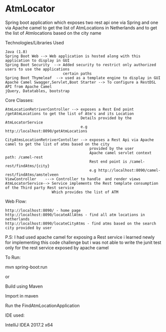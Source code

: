 # AtmLocator

Spring boot application which exposes two rest api one via Spring and one via Apache camel to get 
the list of AtmLocations in Netherlands and to get the list of Atmlocations based on the city name

Technologies/Libraries Used

    Java (1.8)
    Spring Boot Web --> Web application is hosted along with this application to display in GUI
    Spring Boot Security  --> Added security to restrict only authorized users to use the applications 
                              certain paths
    Spring Boot Thymeleaf  --> used as a template engine to display in GUI
    Apache Camel Swagger,Servlet,Boot Starter --> To configure a RestDSL API from Apache Camel
    jQuery, Datatables, bootstrap
    
Core Classes:

    AtmLocationRetriverController --> exposes a Rest End point /getAtmLocations to get the list of Atm's and its Location
                                      Details provided by the AtmLocatorService
                                      e.g http://localhost:8090/getAtmLocations
                                      
    CityAtmsLocationRetriverContoller --> exposes a Rest Api via Apache camel to get the list of atms based on the city 
                                          provided by the user
                                          Apache camel servlet context path: /camel-rest
                                          Rest end point is /camel-rest/findAtms/{city}
                                          e.g http://localhost:8090/camel-rest/findAtms/amstelveen
    ViewController    ---> Controller to handle  and render views                                    
    AtmLocatorService--> Service implements the Rest template consumption of the Third party Rest service                                                                         
                         Which provides the list of ATM 
                         
                           
Web Flow:
    
    http://localhost:8090/ - home page
    http://localhost:8090/locateAllAtms - find all atm locations in netherlands
    http://localhost:8090/locateCityAtms - find atms based on the search city provided by user
    
P.S:
 I had used apache camel for exposing a Rest service  i learned newly for implementing this 
 code challenge but i was not able to write the junit test only for the rest service exposed by apache camel
 
 
To Run:

mvn spring-boot:run

or

Build using Maven

Import in maven

Run the FindAtmLocationApplication

IDE used:

IntelliJ IDEA 2017.2 x64 
 
 
      
                              
                              
  

